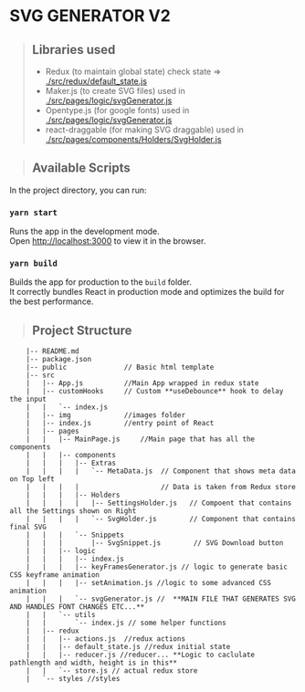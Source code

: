 # SVG GENERATOR V2


> ## Libraries used
>   - Redux (to maintain global state) check state => [./src/redux/default_state.js](./src/redux/default_state.js)
>   - Maker.js (to create SVG files) used in   [./src/pages/logic/svgGenerator.js](./src/pages/logic/svgGenerator.js)
>   - Opentype.js (for google fonts) used in  [./src/pages/logic/svgGenerator.js](./src/pages/logic/svgGenerator.js)
>   - react-draggable (for making SVG draggable) used in [./src/pages/components/Holders/SvgHolder.js](./src/pages/components/Holders/SvgHolder.js) 


> ## Available Scripts

In the project directory, you can run:
### `yarn start`
Runs the app in the development mode.<br />
Open [http://localhost:3000](http://localhost:3000) to view it in the browser.

### `yarn build`

Builds the app for production to the `build` folder.<br />
It correctly bundles React in production mode and optimizes the build for the best performance.


>   ## Project Structure
        |-- README.md
        |-- package.json
        |-- public              // Basic html template
        |-- src
        |   |-- App.js          //Main App wrapped in redux state
        |   |-- customHooks     // Custom **useDebounce** hook to delay the input
        |   |   `-- index.js
        |   |-- img             //images folder
        |   |-- index.js        //entry point of React
        |   |-- pages
        |   |   |-- MainPage.js     //Main page that has all the components
        |   |   |-- components
        |   |   |   |-- Extras
        |   |   |   |   `-- MetaData.js  // Component that shows meta data on Top left 
        |   |   |   |                    // Data is taken from Redux store               
        |   |   |   |-- Holders
        |   |   |   |   |-- SettingsHolder.js   // Compoent that contains all the Settings shown on Right
        |   |   |   |   `-- SvgHolder.js        // Component that contains final SVG
        |   |   |   `-- Snippets
        |   |   |       |-- SvgSnippet.js        // SVG Download button
        |   |   |-- logic
        |   |   |   |-- index.js
        |   |   |   |-- keyFramesGenerator.js // logic to generate basic CSS keyframe animation 
        |   |   |   |-- setAnimation.js //logic to some advanced CSS animation
        |   |   |   `-- svgGenerator.js //  **MAIN FILE THAT GENERATES SVG AND HANDLES FONT CHANGES ETC...**
        |   |   `-- utils
        |   |       `-- index.js // some helper functions
        |   |-- redux
        |   |   |-- actions.js  //redux actions
        |   |   |-- default_state.js //redux initial state
        |   |   |-- reducer.js //reducer... **Logic to caclulate pathlength and width, height is in this**
        |   |   `-- store.js // actual redux store
        |   `-- styles //styles

